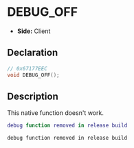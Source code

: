 # DEBUG_OFF
- **Side:** Client

## Declaration
```cpp
// 0x67177EEC
void DEBUG_OFF();
```

## Description
This native function doesn't work.

```lua
debug function removed in release build
```

```squirrel
debug function removed in release build
```